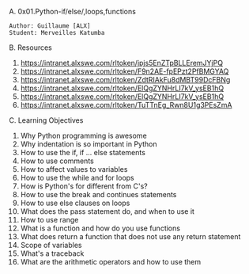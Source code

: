 A. 0x01.Python-if/else/,loops,functions

	Author: Guillaume [ALX]
	Student: Merveilles Katumba

B. Resources

1. https://intranet.alxswe.com/rltoken/jpjs5EnZTpBLLEremJYjPQ
2. https://intranet.alxswe.com/rltoken/F9n2AE-fpEPzt2PfBMGYAQ
3. https://intranet.alxswe.com/rltoken/ZdtRIAkFu8dMBT99DcFBNg
4. https://intranet.alxswe.com/rltoken/ElQgZYNHrLI7kV_ysEB1hQ
5. https://intranet.alxswe.com/rltoken/ElQgZYNHrLI7kV_ysEB1hQ
6. https://intranet.alxswe.com/rltoken/TuTTnEg_Rwn8U1g3PEsZmA

C. Learning Objectives

1. Why Python programming is awesome
2. Why indentation is so important in Python
3. How to use the if, if ... else statements
4. How to use comments
5. How to affect values to variables
6. How to use the while and for loops
7. How is Python's for different from C's?
8. How to use the break and continues statements
9. How to use else clauses on loops
10. What does the pass statement do, and when to use it
11. How to use range
12. What is a function and how do you use functions
13. What does return a function that does not use any return statement
14. Scope of variables
15. What's a traceback
16. What are the arithmetic operators and how to use them
